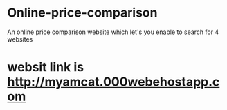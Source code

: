 # Online-price-comparison
An online price comparison website which let's you enable to search for 4 websites
# websit link is http://myamcat.000webehostapp.com
